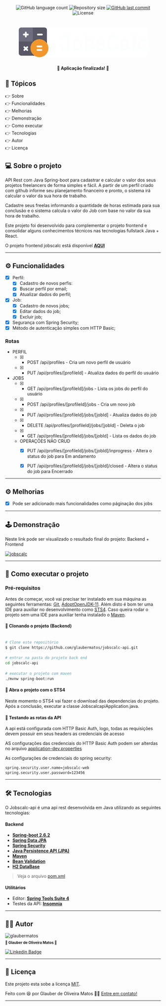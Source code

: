 <p align="center">
  <img alt="GitHub language count" src="https://img.shields.io/github/languages/count/glaubermatos/jobscalc-api?color=%2304D361&style=flat">

  <img alt="Repository size" src="https://img.shields.io/github/repo-size/glaubermatos/jobscalc-api?style=flat">
  
  <a href="https://github.com/glaubermatos/jobscalc-api/commits/master">
    <img alt="GitHub last commit" src="https://img.shields.io/github/last-commit/glaubermatos/jobscalc-api?style=flat">
  </a>
    
   <img alt="License" src="https://img.shields.io/badge/license-MIT-brightgreen?style=flat">
  
</p>

<h1 align="center">
    <img src="./.github/logo.svg" />
</h1>


<h4 align="center"> 
	🚧  Aplicação finalizada! 🚧
</h4>

## 🏁 Tópicos

<p>
 👉<a href="#-sobre-o-projeto" style="text-decoration: none; "> Sobre</a> <br/>
👉<a href="#-funcionalidades" style="text-decoration: none; "> Funcionalidades</a> <br/>
👉<a href="#-melhorias" style="text-decoration: none; "> Melhorias</a> <br/>
👉<a href="#-demonstracao" style="text-decoration: none"> Demonstração</a> <br/>
👉<a href="#-como-executar-o-projeto" style="text-decoration: none"> Como executar</a> <br/>
👉<a href="#-tecnologias" style="text-decoration: none"> Tecnologias</a> <br/>
👉<a href="#-autor" style="text-decoration: none"> Autor</a> <br/>
👉<a href="#-user-content--licença" style="text-decoration: none"> Licença</a>

</p>

## 💻 Sobre o projeto

API Rest com Java Spring-boot para cadastrar e calcular o valor dos seus projetos freelancers de forma simples e fácil. A partir de um perfil criado com github informe seu planejamento financeiro e pronto, o sistema irá calcular o valor da sua hora de trabalho.

Cadastre seus freelas informando a quantidade de horas estimada para sua conclusão e o sistema calcula o valor do Job com base no valor da sua hora de trabalho.

Este projeto foi desenvolvido para complementar o projeto frontend e consolidar alguns conhecimentos técnicos nas tecnologias fullstack Java + React.

O projeto frontend jobscalc está disponível **[AQUI](https://github.com/glaubermatos/jobscalc)**

---

<a name="-funcionalidades"></a>

## ⚙️ Funcionalidades

- [x] Perfil:
    - [x] Cadastro de novos perfis:
    - [x] Buscar perfil por email;
    - [x] Atualizar dados do perfil;
- [x] Job:
    - [x] Cadastro de novos jobs;
    - [x] Editar dados do job;
    - [x] Excluir job;
- [x] Segurança com Spring Security;
- [x] Método de autenticação simples com HTTP Basic;

### Rotas

- PERFIL
    - [x] - POST /api/profiles - Cria um novo perfil de usuário
    - [x] - PUT /api/profiles/[profileId] - Atualiza dados do perfil do usuário
- JOBS
    - [x] - GET /api/profiles/[profileId]/jobs - Lista os jobs do perfil do usuário
    - [x] - POST /api/profiles/[profileId]/jobs - Cria um novo job
    - [x] - PUT /api/profiles/[profileId]/jobs/[jobId] - Atualiza dados do job
    - [x] - DELETE /api/profiles/[profileId]/jobs/[jobId] - Deleta o job
    - [x] - GET /api/profiles/[profileId]/jobs/[jobId] - Lista os dados do job
    - OPERAÇÕES NÃO CRUD
        - [x] PUT /api/profiles/[profileId]/jobs/[jobId]/inprogress - Altera o status do job para Em andamento
        - [x] PUT /api/profiles/[profileId]/jobs/[jobId]/closed - Altera o status do job para Encerrado
    

---
<a name="-melhorias"></a>

## ⚙️ Melhorias
- [x] Pode ser adicionado mais funcionalidades como páginação dos jobs 

---

<a name="-demonstracao"></a>

## 🕹️ Demonstração
Neste link pode ser visualizado o resultado final do projeto: Backend + Frontend

<a align="center" href="https://www.linkedin.com/posts/glaubermatos_desenvolvimentoweb-springboot-nextjs-activity-6905992105182015488-CfRu">
    <img alt="jobscalc" src="https://img.shields.io/static/v1?label=post&message=jobscalc&color=F1972C&style=flat&logo=linkedin">
</a>

---

## 🚀 Como executar o projeto

### Pré-requisitos

Antes de começar, você vai precisar ter instalado em sua máquina as seguintes ferramentas:
[Git](https://git-scm.com), [AdoptOpenJDK-11](https://adoptopenjdk.net/).
Além disto é bom ter uma IDE para auxiliar no desenvolvimento como [STS4](https://spring.io/tools).
Caso queira rodar o projeto sem uma IDE para auxiliar tenha instalado o [Maven](https://maven.apache.org/).


#### 🧭 Clonando o projeto (Backend)

```bash

# Clone este repositório
$ git clone https://github.com/glaubermatos/jobscalc-api.git

# entrar na pasta do projeto back end
cd jobscalc-api

# executar o projeto com maven
./mvnw spring-boot:run

```


#### 🧭 Abra o projeto com o STS4

Neste momento o STS4 vai fazer o download das dependencias do projeto. Após a conclusão, executar a classe JobscalcapiApplication.java.

#### 🧭 Testando as rotas da API

A api está configurada com HTTP Basic Auth, logo, todas as requisições devem possuir em seus headers as credenciais de acesso

AS configurações das credenciais do HTTP Basic Auth podem ser alterdas no arquivo [application-dev.properties](https://github.com/glaubermatos/jobscalc-api/blob/main/src/main/resources/application-dev.properties)

As configurações de credenciais do spring security:

```
spring.security.user.name=jobscalc-web
spring.security.user.password=123456
```

---

## 🛠 Tecnologias

O Jobscalc-api é uma api rest desenvolvida em Java utilizando as seguintes tecnologias:

#### **Backend**

- **[Spring-boot 2.6.2](https://spring.io/projects/spring-boot)**
- **[Spring Data JPA](https://spring.io/projects/spring-data-jpa)**
- **[Spring Security](https://spring.io/projects/spring-security)**
- **[Java Persistence API (JPA)](https://www.ibm.com/docs/pt-br/was/8.5.5?topic=SSEQTP_8.5.5/com.ibm.websphere.nd.multiplatform.doc/ae/cejb_persistence.html)**
- **[Maven](https://maven.apache.org/)**
- **[Bean Validation](https://beanvalidation.org/)**
- **[H2 DataBase](https://www.h2database.com/)**

> Veja o arquivo [pom.xml](https://github.com/glaubermatos/jobscalc-api/blob/main/pom.xml)

#### **Utilitários**

- Editor: **[Spring Tools Suite 4](https://spring.io/tools)**
- Testes da API: **[Insomnia](https://insomnia.rest/)**

---

<a name="-autor"></a>

## 🦸‍♂️ **Autor**

<p>
 <img src="https://avatars.githubusercontent.com/u/10993285?v=4" width="150px;" alt="glaubermatos"/>
 <br />
 <sub><strong>🌟 Glauber de Oliveira Matos 🌟</strong></sub>
</p>

[![Linkedin Badge](https://img.shields.io/badge/-linkedin-blue?style=flat&logo=Linkedin&logoColor=white&link=https://www.linkedin.com/in/glaubermatos/)](https://www.linkedin.com/in/glaubermatos/)

---
<a name="-user-content--licença"></a>

## 📝 Licença

Este projeto esta sobe a licença [MIT](./LICENSE).

Feito com :satisfied: por Glauber de Oliveira Matos 👋🏽 [Entre em contato!](https://www.linkedin.com/in/glaubermatos/)

---
